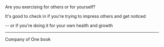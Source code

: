Are you exercising for others or for yourself?

  

It's good to check in if you're trying to impress others and get noticed

-- or if you're doing it for your own health and growth

---

Company of One book